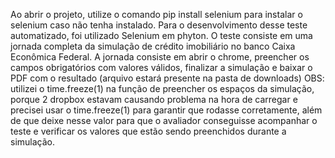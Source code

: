Ao abrir o projeto, utilize o comando pip install selenium para instalar o selenium caso não tenha instalado.
Para o desenvolvimento desse teste automatizado, foi utilizado Selenium em phyton.
O teste consiste em uma jornada completa da simulação de crédito imobiliário no banco Caixa Econômica Federal.
A jornada consiste em abrir o chrome, preencher os campos obrigatórios com valores válidos, finalizar a simulação e baixar o PDF com o resultado (arquivo estará presente na pasta de downloads)
OBS: utilizei o time.freeze(1) na função de preencher os espaços da simulação, porque 2 dropbox estavam causando problema na hora de carregar e precisei usar o time.freeze(1) para garantir que rodasse corretamente, além de que deixe nesse valor para que o avaliador conseguisse acompanhar o teste e verificar os valores que estão sendo preenchidos durante a simulação.
